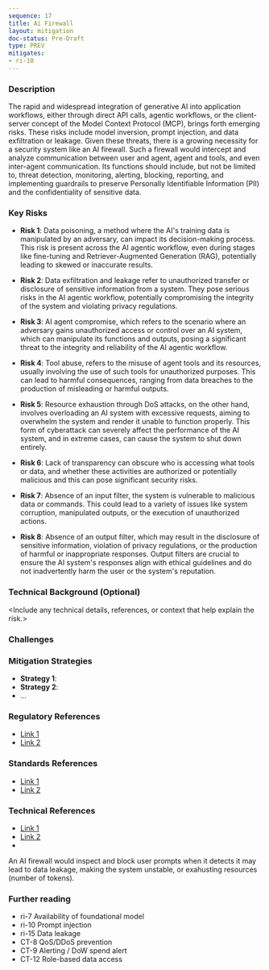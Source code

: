 ```yaml
---
sequence: 17
title: Ai Firewall
layout: mitigation
doc-status: Pre-Draft
type: PREV
mitigates:
- ri-10
---
```


### Description
The rapid and widespread integration of generative AI into application workflows, either through direct API calls, agentic workflows, or the client-server concept of the Model Context Protocol (MCP), brings forth emerging risks. These risks include model inversion, prompt injection, and data exfiltration or leakage. Given these threats, there is a growing necessity for a security system like an AI firewall. Such a firewall would intercept and analyze communication between user and agent, agent and tools, and even inter-agent communication. Its functions should include, but not be limited to, threat detection, monitoring, alerting, blocking, reporting, and implementing guardrails to preserve Personally Identifiable Information (PII) and the confidentiality of sensitive data.


### Key Risks

- **Risk 1**: Data poisoning, a method where the AI's training data is manipulated by an adversary, can impact its decision-making process. This risk is present across the AI agentic workflow, even during stages like fine-tuning and Retriever-Augmented Generation (RAG), potentially leading to skewed or inaccurate results.

- **Risk 2**: Data exfiltration and leakage refer to unauthorized transfer or disclosure of sensitive information from a system. They pose serious risks in the AI agentic workflow, potentially compromising the integrity of the system and violating privacy regulations.

- **Risk 3**: AI agent compromise, which refers to the scenario where an adversary gains unauthorized access or control over an AI system, which can manipulate its functions and outputs, posing a significant threat to the integrity and reliability of the AI agentic workflow.

- **Risk 4**: Tool abuse, refers to the misuse of agent tools and its resources, usually involving the use of such tools for unauthorized purposes. This can lead to harmful consequences, ranging from data breaches to the production of misleading or harmful outputs.

- **Risk 5**: Resource exhaustion through DoS attacks, on the other hand, involves overloading an AI system with excessive requests, aiming to overwhelm the system and render it unable to function properly. This form of cyberattack can severely affect the performance of the AI system, and in extreme cases, can cause the system to shut down entirely.

- **Risk 6**: Lack of transparency can obscure who is accessing what tools or data, and whether these activities are authorized or potentially malicious and this can pose significant security risks.

- **Risk 7**: Absence of an input filter, the system is vulnerable to malicious data or commands. This could lead to a variety of issues like system corruption, manipulated outputs, or the execution of unauthorized actions.

- **Risk 8**: Absence of an output filter, which may result in the disclosure of sensitive information, violation of privacy regulations, or the production of harmful or inappropriate responses. Output filters are crucial to ensure the AI system's responses align with ethical guidelines and do not inadvertently harm the user or the system's reputation.

### Technical Background (Optional)
<Include any technical details, references, or context that help explain the risk.>

### Challenges
<Highlight specific challenges or complexities associated with this risk.>

### Mitigation Strategies
- **Strategy 1**: <Description of the first mitigation strategy.>
- **Strategy 2**: <Description of the second mitigation strategy.>
- ...

### Regulatory References
- [Link 1](#)
- [Link 2](#)

### Standards References
- [Link 1](#)
- [Link 2](#)

### Technical References
- [Link 1](#)
- [Link 2](#)
- 

An AI firewall would inspect and block user prompts when it detects it may lead to data leakage, making the system unstable, or exahusting resources (number of tokens).

### Further reading
- ri-7 Availability of foundational model
- ri-10 Prompt injection
- ri-15 Data leakage
- CT-8 QoS/DDoS prevention
- CT-9 Alerting / DoW spend alert
- CT-12 Role-based data access
